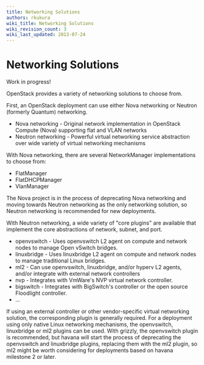 ```yaml
---
title: Networking Solutions
authors: rkukura
wiki_title: Networking Solutions
wiki_revision_count: 3
wiki_last_updated: 2013-07-24
---
```


# Networking Solutions

Work in progress!

OpenStack provides a variety of networking solutions to choose from.

First, an OpenStack deployment can use either Nova networking or Neutron (formerly Quantum) networking.

*   Nova networking - Original network implementation in OpenStack Compute (Nova) supporting flat and VLAN networks
*   Neutron networking - Powerful virtual networking service abstraction over wide variety of virtual networking mechanisms

With Nova networking, there are several NetworkManager implementations to choose from:

*   FlatManager
*   FlatDHCPManager
*   VlanManager

The Nova project is in the process of deprecating Nova networking and moving towards Neutron networking as the only networking solution, so Neutron networking is recommended for new deployments.

With Neutron networking, a wide variety of "core plugins" are available that implement the core abstractions of network, subnet, and port.

*   openvswitch - Uses openvswitch L2 agent on compute and network nodes to manage Open vSwitch bridges.
*   linuxbridge - Uses linuxbridge L2 agent on compute and network nodes to manage traditional Linux bridges.
*   ml2 - Can use openvswitch, linuxbridge, and/or hyperv L2 agents, and/or integrate with external network controllers
*   nvp - Integrates with VmWare's NVP virtual network controller.
*   bigswitch - Integrates with BigSwitch's controller or the open source Floodlight controller.
*   ...

If using an external controller or other vendor-specific virtual networking solution, the corresponding plugin is generally required. For a deployment using only native Linux networking mechanisms, the openvswitch, linuxbridge or ml2 plugins can be used. With grizzly, the openvswitch plugin is recommended, but havana will start the process of deprecating the openvswitch and linuxbridge plugins, replacing them with the ml2 plugin, so ml2 might be worth considering for deployments based on havana milestone 2 or later.
